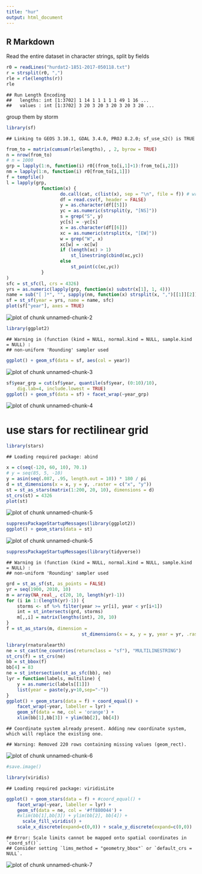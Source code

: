 ```yaml
---
title: "hur"
output: html_document
---
```




## R Markdown
Read the entire dataset in character strings, split by fields

```r
r0 = readLines("hurdat2-1851-2017-050118.txt")
r = strsplit(r0, ",")
rle = rle(lengths(r))
rle
```

```
## Run Length Encoding
##   lengths: int [1:3702] 1 14 1 1 1 1 1 49 1 16 ...
##   values : int [1:3702] 3 20 3 20 3 20 3 20 3 20 ...
```
group them by storm

```r
library(sf)
```

```
## Linking to GEOS 3.10.1, GDAL 3.4.0, PROJ 8.2.0; sf_use_s2() is TRUE
```

```r
from_to = matrix(cumsum(rle$lengths), , 2, byrow = TRUE)
n = nrow(from_to)
# n = 1000
grp = lapply(1:n, function(i) r0[(from_to[i,1]+1):from_to[i,2]])
nm = lapply(1:n, function(i) r0[from_to[i,1]])
f = tempfile()
l = lapply(grp,
			 function(x) {
			 		do.call(cat, c(list(x), sep = "\n", file = f)) # write
			 		df = read.csv(f, header = FALSE)
			 		y = as.character(df[[5]])
			 		yc = as.numeric(strsplit(y, "[NS]"))
			 		s = grep("S", y)
			 		yc[s] = -yc[s]
			 		x = as.character(df[[6]])
			 		xc = as.numeric(strsplit(x, "[EW]"))
			 		w = grep("W", x)
			 		xc[w] = -xc[w]
			 		if (length(xc) > 1)
			 			st_linestring(cbind(xc,yc))
			 		else
			 			st_point(c(xc,yc))
			 }
)
sfc = st_sfc(l, crs = 4326)
yrs = as.numeric(lapply(grp, function(x) substr(x[1], 1, 4)))
name = sub("[ ]*", "", sapply(nm, function(x) strsplit(x, ",")[[1]][2]))
sf = st_sf(year = yrs, name = name, sfc)
plot(sf["year"], axes = TRUE)
```

![plot of chunk unnamed-chunk-2](figure/unnamed-chunk-2-1.png)


```r
library(ggplot2)
```

```
## Warning in (function (kind = NULL, normal.kind = NULL, sample.kind = NULL) :
## non-uniform 'Rounding' sampler used
```

```r
ggplot() + geom_sf(data = sf, aes(col = year))
```

![plot of chunk unnamed-chunk-3](figure/unnamed-chunk-3-1.png)


```r
sf$year_grp = cut(sf$year, quantile(sf$year, (0:10)/10),
    dig.lab=4, include.lowest = TRUE)
ggplot() + geom_sf(data = sf) + facet_wrap(~year_grp)
```

![plot of chunk unnamed-chunk-4](figure/unnamed-chunk-4-1.png)

# use stars for rectilinear grid

```r
library(stars)
```

```
## Loading required package: abind
```

```r
x = c(seq(-120, 60, 10), 70.1)
# y = seq(85, 5, -10)
y = asin(seq(.087, .95, length.out = 10)) * 180 / pi
d = st_dimensions(x = x, y = y, .raster = c("x", "y"))
st = st_as_stars(matrix(1:200, 20, 10), dimensions = d)
st_crs(st) = 4326
plot(st)
```

![plot of chunk unnamed-chunk-5](figure/unnamed-chunk-5-1.png)

```r
suppressPackageStartupMessages(library(ggplot2))
ggplot() + geom_stars(data = st)
```

![plot of chunk unnamed-chunk-5](figure/unnamed-chunk-5-2.png)


```r
suppressPackageStartupMessages(library(tidyverse))
```

```
## Warning in (function (kind = NULL, normal.kind = NULL, sample.kind = NULL) :
## non-uniform 'Rounding' sampler used
```

```r
grd = st_as_sf(st, as_points = FALSE)
yr = seq(1900, 2010, 10)
m = array(NA_real_, c(20, 10, length(yr)-1))
for (i in 1:(length(yr)-1)) {
	storms <- sf %>% filter(year >= yr[i], year < yr[i+1])
	int = st_intersects(grd, storms)
	m[,,i] = matrix(lengths(int), 20, 10)
}
f = st_as_stars(m, dimension = 
						 	st_dimensions(x = x, y = y, year = yr, .raster = c("x", "y")))

library(rnaturalearth)
ne = st_cast(ne_countries(returnclass = "sf"), "MULTILINESTRING")
st_crs(f) = st_crs(ne)
bb = st_bbox(f)
bb[4] = 83
ne = st_intersection(st_as_sfc(bb), ne)
lyr = function(labels, multiline) { 
	y = as.numeric(labels[[1]])
	list(year = paste(y,y+10,sep="-"))
}
ggplot() + geom_stars(data = f) + coord_equal() + 
	facet_wrap(~year, labeller = lyr) +
	geom_sf(data = ne, col = 'orange') +
	xlim(bb[1],bb[3]) + ylim(bb[2], bb[4])
```

```
## Coordinate system already present. Adding new coordinate system, which will replace the existing one.
```

```
## Warning: Removed 220 rows containing missing values (geom_rect).
```

![plot of chunk unnamed-chunk-6](figure/unnamed-chunk-6-1.png)

```r
#save.image()
```


```r
library(viridis)
```

```
## Loading required package: viridisLite
```

```r
ggplot() + geom_stars(data = f) + #coord_equal() +
    facet_wrap(~year, labeller = lyr) +
    geom_sf(data = ne, col = '#ff880044') +
    #xlim(bb[1],bb[3]) + ylim(bb[2], bb[4]) +
      scale_fill_viridis() +
    scale_x_discrete(expand=c(0,0)) + scale_y_discrete(expand=c(0,0))
```

```
## Error: Scale limits cannot be mapped onto spatial coordinates in `coord_sf()`.
## Consider setting `lims_method = "geometry_bbox"` or `default_crs = NULL`.
```

![plot of chunk unnamed-chunk-7](figure/unnamed-chunk-7-1.png)
